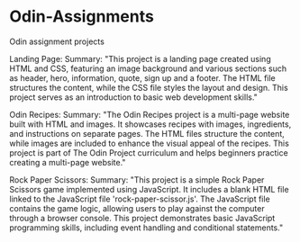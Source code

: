 # Odin-Assignments

Odin assignment projects

Landing Page:
Summary: "This project is a landing page created using HTML and CSS, featuring an image background and various sections such as header, hero, information, quote, sign up and a footer. The HTML file structures the content, while the CSS file styles the layout and design. This project serves as an introduction to basic web development skills."

Odin Recipes:
Summary: "The Odin Recipes project is a multi-page website built with HTML and images. It showcases recipes with images, ingredients, and instructions on separate pages. The HTML files structure the content, while images are included to enhance the visual appeal of the recipes. This project is part of The Odin Project curriculum and helps beginners practice creating a multi-page website."

Rock Paper Scissors:
Summary: "This project is a simple Rock Paper Scissors game implemented using JavaScript. It includes a blank HTML file linked to the JavaScript file 'rock-paper-scissor.js'. The JavaScript file contains the game logic, allowing users to play against the computer through a browser console. This project demonstrates basic JavaScript programming skills, including event handling and conditional statements."
